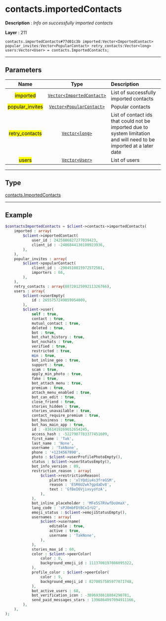 # contacts.importedContacts

**Description** : *Info on successfully imported contacts*

**Layer** : 211

```tl
contacts.importedContacts#77d01c3b imported:Vector<ImportedContact> popular_invites:Vector<PopularContact> retry_contacts:Vector<long> users:Vector<User> = contacts.ImportedContacts;
```

---

## Parameters

| Name | Type | Description |
| :---: | :---: | :--- |
| <mark>imported</mark> | [`Vector<ImportedContact>`](type/ImportedContact) | List of successfully imported contacts |
| <mark>popular_invites</mark> | [`Vector<PopularContact>`](type/PopularContact) | Popular contacts |
| <mark>retry_contacts</mark> | [`Vector<long>`](type/long) | List of contact ids that could not be imported due to system limitation and will need to be imported at a later date |
| <mark>users</mark> | [`Vector<User>`](type/User) | List of users |

---

## Type

[contacts.ImportedContacts](type/contacts.ImportedContacts)

---

## Example

```php
$contactsImportedContacts = $client->contacts->importedContacts(
	imported : array(
		$client->importedContact(
			user_id : 2425886827277039423,
			client_id : -2486844138100923936,
		),
	),
	popular_invites : array(
		$client->popularContact(
			client_id : -2904510815972572561,
			importers : 66,
		),
	),
	retry_contacts : array(8872012599211326766),
	users : array(
		$client->userEmpty(
			id : 2655757249059954009,
		),
		$client->user(
			self : true,
			contact : true,
			mutual_contact : true,
			deleted : true,
			bot : true,
			bot_chat_history : true,
			bot_nochats : true,
			verified : true,
			restricted : true,
			min : true,
			bot_inline_geo : true,
			support : true,
			scam : true,
			apply_min_photo : true,
			fake : true,
			bot_attach_menu : true,
			premium : true,
			attach_menu_enabled : true,
			bot_can_edit : true,
			close_friend : true,
			stories_hidden : true,
			stories_unavailable : true,
			contact_require_premium : true,
			bot_business : true,
			bot_has_main_app : true,
			id : -8361419269652654245,
			access_hash : -5227907783377451609,
			first_name : 'Tak',
			last_name : 'None',
			username : 'TakNone',
			phone : '+1234567890',
			photo : $client->userProfilePhotoEmpty(),
			status : $client->userStatusEmpty(),
			bot_info_version : 89,
			restriction_reason : array(
				$client->restrictionReason(
					platform : 'xlYQdiu4s3freGSM',
					reason : 'ESR6U2wk7gpdaDv8',
					text : 'GfBeI6VjixvyoYzA',
				),
			),
			bot_inline_placeholder : 'MFe5S7RVwfDoUmaX',
			lang_code : 'sPJ0mbFDtBCxIrU2',
			emoji_status : $client->emojiStatusEmpty(),
			usernames : array(
				$client->username(
					editable : true,
					active : true,
					username : 'TakNone',
				),
			),
			stories_max_id : 60,
			color : $client->peerColor(
				color : 0,
				background_emoji_id : 1113700197086095322,
			),
			profile_color : $client->peerColor(
				color : 9,
				background_emoji_id : 8270857585977071748,
			),
			bot_active_users : 68,
			bot_verification_icon : -3896938618884290781,
			send_paid_messages_stars : 1396864997094911166,
		),
	),
);
```